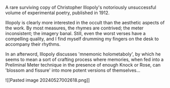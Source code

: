 A rare surviving copy of Christopher Illopoly's notoriously unsuccessful volume of experimental poetry, published in 1912.

Illopoly is clearly more interested in the occult than the aesthetic aspects of the work. By most measures, the rhymes are contrived; the meter inconsistent; the imagery banal. Still, even the worst verses have a compelling quality, and I find myself drumming my fingers on the desk to accompany their rhythms.

In an afterword, Illopoly discusses 'mnemonic holometaboly', by which he seems to mean a sort of crafting process where memories, when fed into a Preliminal Meter technique in the presence of enough Knock or Rose, can 'blossom and fissure' into more potent versions of themselves...

![[Pasted image 20240527002618.png]]